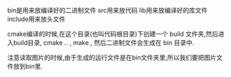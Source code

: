 bin是用来放编译好的二进制文件
src用来放代码
lib用来放编译好的库文件
include用来放头文件

cmake编译的时候,在这个目录(也叫代码根目录)下创建一个 build 文件夹,然后进入build目录, cmake ..   ,  make  ,   然后二进制文件会生成在 bin 目录中.

注意读取图片的时候,由于生成的运行文件是在bin文件夹里,所以我们要把图片文件放到bin里.
